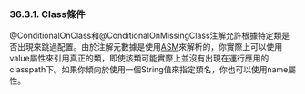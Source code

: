 ### 36.3.1. Class條件

@ConditionalOnClass和@ConditionalOnMissingClass注解允許根據特定類是否出現來跳過配置。由於注解元數據是使用[ASM](http://asm.ow2.org/)來解析的，你實際上可以使用value屬性來引用真正的類，即使該類可能實際上並沒有出現在運行應用的classpath下。如果你傾向於使用一個String值來指定類名，你也可以使用name屬性。

